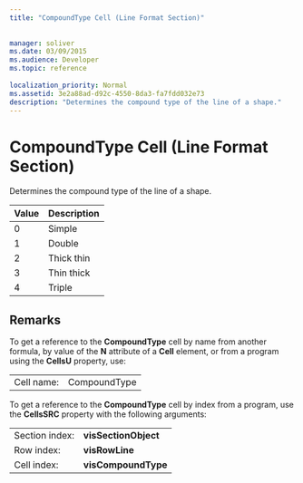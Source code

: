 ```yaml
---
title: "CompoundType Cell (Line Format Section)"
 
 
manager: soliver
ms.date: 03/09/2015
ms.audience: Developer
ms.topic: reference
 
localization_priority: Normal
ms.assetid: 3e2a88ad-d92c-4550-8da3-fa7fdd032e73
description: "Determines the compound type of the line of a shape."
---
```


# CompoundType Cell (Line Format Section)

Determines the compound type of the line of a shape. 
  
|**Value**|**Description**|
|:-----|:-----|
|0  <br/> |Simple  <br/> |
|1  <br/> |Double  <br/> |
|2  <br/> |Thick thin  <br/> |
|3  <br/> |Thin thick  <br/> |
|4  <br/> |Triple  <br/> |
   
## Remarks

To get a reference to the **CompoundType** cell by name from another formula, by value of the **N** attribute of a **Cell** element, or from a program using the **CellsU** property, use: 
  
|||
|:-----|:-----|
| Cell name:  <br/> | CompoundType  <br/> |
   
To get a reference to the **CompoundType** cell by index from a program, use the **CellsSRC** property with the following arguments: 
  
|||
|:-----|:-----|
| Section index:  <br/> |**visSectionObject** <br/> |
| Row index:  <br/> |**visRowLine** <br/> |
| Cell index:  <br/> |**visCompoundType** <br/> |
   

